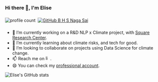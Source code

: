 ### Hi there 👋, I'm Elise

###
![profile count](https://komarev.com/ghpvc/?username=elise-chin&color=red)&nbsp;
[![GitHub B H S Naga Sai](https://img.shields.io/github/followers/elise-chin?label=follow&style=social)](https://github.com/elise-chin)&nbsp;
###

- 🔭 I’m currently working on a R&D NLP x Climate project, with [Square Research Center](https://www.square-management.com/square-research-center/?lang=en).
- 🌱 I’m currently learning about climate risks, and tech for good.
- 👯 I’m looking to collaborate on projects using Data Science for climate change.
- 📫 Reach me on [<img alt="linkedin" width="15px" src="https://cdn.jsdelivr.net/npm/simple-icons@3.4.0/icons/linkedin.svg"/>][linkedin].
- 😄 You can check my [professional account](https://github.com/elise-chin-adway).


![Elise's GitHub stats](https://github-readme-stats-e2rh8h8jp-elise-chin.vercel.app/api?username=elise-chin&show_icons=true&hide_border=true&count_private=true)

[linkedin]: https://fr.linkedin.com/in/elise-chin


<!--
**elise-chin/elise-chin** is a ✨ _special_ ✨ repository because its `README.md` (this file) appears on your GitHub profile.



Here are some ideas to get you started:

- 🔭 I’m currently working on ...
- 🌱 I’m currently learning ...
- 👯 I’m looking to collaborate on ...
- 🤔 I’m looking for help with ...
- 💬 Ask me about ...
- 📫 How to reach me: ...
- 😄 Pronouns: ...
- ⚡ Fun fact: ...
-->
